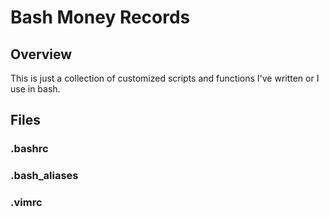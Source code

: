 # Bash Money Records
## Overview
This is just a collection of customized scripts and functions I've written or I use in bash.

## Files
### .bashrc
### .bash_aliases
### .vimrc